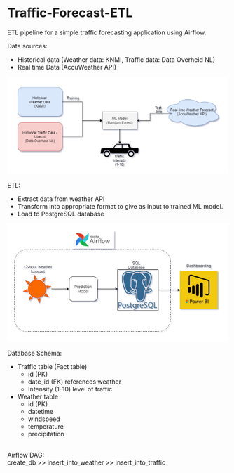 # Traffic-Forecast-ETL

ETL pipeline for a simple traffic forecasting application using Airflow. <br>

Data sources:
- Historical data (Weather data: KNMI, Traffic data: Data Overheid NL)
- Real time Data (AccuWeather API) <br>

![Workflow](/figs/TrafficProject.png)

ETL:
- Extract data from weather API
- Transform into appropriate format to give as input to trained ML model.
- Load to PostgreSQL database 

![ETL](/figs/TrafficETL.png)

Database Schema:
- Traffic table (Fact table)
  - id (PK)
  - date_id (FK) references weather
  - Intensity (1-10) level of traffic
- Weather table
  - id (PK)
  - datetime 
  - windspeed
  - temperature
  - precipitation
 <br>
 Airflow DAG: <br>
 create_db >> insert_into_weather >> insert_into_traffic
